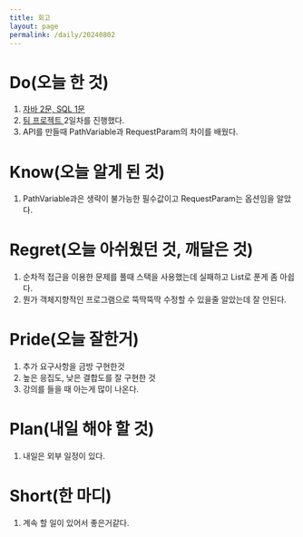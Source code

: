 ```yaml
---
title: 회고
layout: page
permalink: /daily/20240802
---
```

# Do(오늘 한 것)
1. [자바 2문, SQL 1문 ](https://github.com/Rlackdals981010/javacode/tree/main/20240802)
2. [팀 프로젝트 ](https://velog.io/@rlackdals_98/%ED%8C%80-%ED%94%84%EB%A1%9C%EC%A0%9D%ED%8A%B8-1.-2%EC%9D%BC%EC%B0%A8)2일차를 진행했다.
3. API를 만들때 PathVariable과 RequestParam의 차이를 배웠다.

# Know(오늘 알게 된 것)
1. PathVariable과은 생략이 불가능한 필수값이고 RequestParam는 옵션임을 알았다.

# Regret(오늘 아쉬웠던 것, 깨달은 것)
1. 순차적 접근을 이용한 문제를 풀때 스택을 사용했는데 실패하고 List로 푼게 좀 아쉽다.
2. 뭔가 객체지향적인 프로그램으로 뚝딱뚝딱 수정할 수 있을줄 알았는데 잘 안된다.

# Pride(오늘 잘한거)
1. 추가 요구사항을 금방 구현한것
2. 높은 응집도, 낮은 결합도를 잘 구현한 것
3. 강의를 들을 때 아는게 많이 나온다.

# Plan(내일 해야 할 것)
1. 내일은 외부 일정이 있다.

# Short(한 마디)
1. 계속 할 일이 있어서 좋은거같다.


